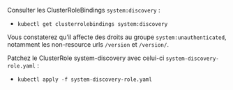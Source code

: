 Consulter les ClusterRoleBindings `system:discovery` :

- `kubectl get clusterrolebindings system:discovery`

Vous constaterez qu'il affecte des droits au groupe
`system:unauthenticated`, notamment les non-resource urls `/version` et
`/version/`.

Patchez le ClusterRole system-discovery avec celui-ci
`system-discovery-role.yaml` :

- `kubectl apply -f system-discovery-role.yaml`
